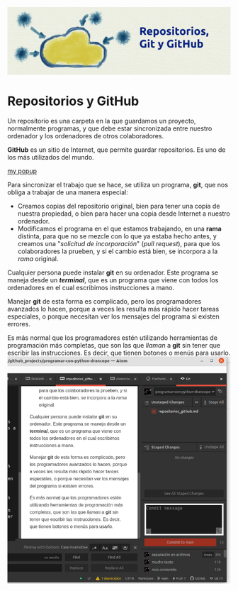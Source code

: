 ![Primeros Pasos - imagen](Imagenes/repositorios.png)

# Repositorios y **GitHub**

Un repositorio es una carpeta en la que guardamos un proyecto, normalmente programas, y que debe estar sincronizada entre nuestro ordenador y los ordenadores de otros colaboradores.

**GitHub** es un sitio de Internet, que permite guardar repositorios. Es uno de los más utilizados del mundo.

<a href="popup.html" onClick="return popup(this, 'Elementos')">my popup</a>

Para sincronizar el trabajo que se hace, se utiliza un programa, **git**, que nos obliga a trabajar de una manera especial:
- Creamos copias del repositorio original, bien para tener una copia de nuestra propiedad, o bien para hacer una copia desde Internet a nuestro ordenador.
- Modificamos el programa en el que estamos trabajando, en una **rama** distinta, para que no se mezcle con lo que ya estaba hecho antes, y creamos una "*solicitud de incorporación*" (*pull request*), para que los colaboradores la prueben, y si el cambio está bien, se incorpora a la *rama* original.

Cualquier persona puede instalar **git** en su ordenador. Este programa se maneja desde un ***terminal***, que es un programa que viene con todos los ordenadores en el cual escribimos instrucciones a mano.

Manejar **git** de esta forma es complicado, pero los programadores avanzados lo hacen, porque a veces les resulta más rápido hacer tareas especiales, o porque necesitan ver los mensajes del programa si existen errores.

Es más normal que los programadores estén utilizando herramientas de programación más completas, que son las que *llaman* a **git** sin tener que escribir las instrucciones. Es decir, que tienen botones o menús para usarlo.
![Atom y Git](Imagenes/atom_git.png)
